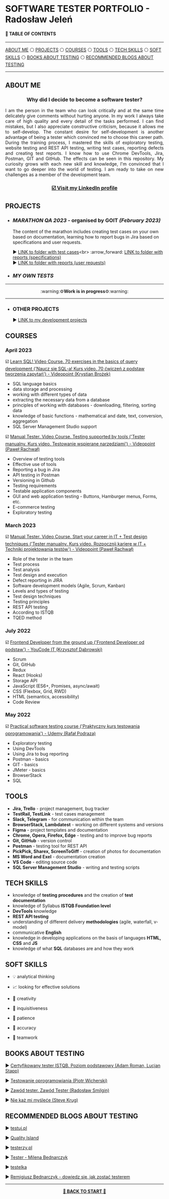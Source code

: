 # <a name="start">SOFTWARE TESTER PORTFOLIO - Radosław Jeleń</a>

#### :pushpin: TABLE OF CONTENTS 

-----

[ABOUT ME](#aboutme)
:white_circle: [PROJECTS](#projects)
:white_circle: [COURSES](#courses)
:white_circle: [TOOLS](#tools)
:white_circle: [TECH SKILLS](#techskills)
:white_circle: [SOFT SKILLS](#softskills)
:white_circle: [BOOKS ABOUT TESTING](#books)
:white_circle: [RECOMMENDED BLOGS ABOUT TESTING](#blogs)

-----

## <a name="aboutme">ABOUT ME</a>

 ### <p align="center"><b>Why did I decide to become a software tester?</b></p>
<p align="justify">I am the person in the team who can look critically and at the same time delicately give comments without hurting anyone. In my work I always take care of high quality and every detail of the tasks performed. I can find mistakes, but I also appreciate constructive criticism, because it allows me to self-develop. The constant desire for self-development is another advantage of being a tester which convinced me to choose this career path. During the training process, I mastered the skills of exploratory testing, website testing and REST API testing, writing test cases, reporting defects and creating test reports. I know how to use Chrome DevTools, Jira, Postman, GIT and GitHub. The effects can be seen in this repository. My curiosity grows with each new skill and knowledge, I'm convinced that I want to go deeper into the world of testing. I am ready to take on new challenges as a member of the development team.</p>

### <p align="center"><a href="https://linkedin.com/in/radosław-jeleń-904811255" target="_blank">☑️ Visit my <b>LinkedIn</b> profile</a></p>

## <a name="projects">PROJECTS</a>
 
- ### ***MARATHON QA 2023*** - organised by GOIT *(February 2023)*
 
  The content of the marathon includes creating test cases on your own based on documentation, learning how to report bugs in Jira based on specifications and user requests.

   :arrow_forward: [LINK to folder with test cases](https://drive.google.com/drive/u/2/folders/1WhyyatFhwkK72J0r3P0Vg6e1Qi58RF5_)<br>
   :arrow_forward: [LINK to folder with reports (specifications)](https://drive.google.com/drive/u/2/folders/1u9RlyiOYqHt3lAPUMxiXaTV8Qp3CQCnl)<br>
   :arrow_forward: [LINK to folder with reports (user requests)](https://drive.google.com/drive/u/2/folders/1jpuzLMv7H9T_5qZqGImmmjZ9umK6T-km)<br>

- ### ***MY OWN TESTS*** 

-----

  <p align="center">:warning:⚙<b>Work is in progress</b>⚙:warning:</p> 
  
-----

- ### **OTHER PROJECTS**

   :arrow_forward: [LINK to my development projects](https://github.com/RadekJelen?tab=repositories)

## <a name="courses">COURSES</a>

### April 2023

☑️ <a href="https://drive.google.com/file/d/1nSHn3Tcr-9Y_VNjj-0qch_FmW9CA-wZe/view?usp=sharing" target="_blank"> Learn SQL! Video Course. 70 exercises in the basics of query development ('Naucz się SQL-a! Kurs video. 70 ćwiczeń z podstaw tworzenia zapytań') - Videopoint (Krystian Brożek)</a>

- SQL language basics
- data storage and processing
- working with different types of data
- extracting the necessary data from a database
- principles of working with databases - downloading, filtering, sorting data
- knowledge of basic functions - mathematical and date, text, conversion, aggregation
- SQL Server Management Studio support 

☑️ <a href="https://drive.google.com/file/d/10nKo7uqeIUhFKkSezX94cifV35Rsjiro/view?usp=sharing" target="_blank"> Manual Tester. Video Course. Testing supported by tools ('Tester manualny. Kurs video. Testowanie wspierane narzędziami') - Videopoint (Paweł Rachwał)</a>

- Overview of testing tools 
- Effective use of tools 
- Reporting a bug in Jira 
- API testing in Postman
- Versioning in Github
- Testing requirements
- Testable application components
- GUI and web application testing - Buttons, Hamburger menus, Forms, etc.
- E-commerce testing
- Exploratory testing


### March 2023
☑️ <a href="https://drive.google.com/file/d/1U0IYHmSFcrS_OHCpPmt2jch3ByR3-FTY/view?usp=sharing" target="_blank"> Manual Tester. Video Course. Start your career in IT + Test design techniques ('Tester manualny. Kurs video. Rozpocznij karierę w IT + Techniki projektowania testów') - Videopoint (Paweł Rachwał)</a>

- Role of the tester in the team
- Test process
- Test analysis
- Test design and execution
- Defect reporting in JIRA
- Software development models (Agile, Scrum, Kanban)
- Levels and types of testing
- Test design techniques
- Testing principles
- REST API testing
- According to ISTQB
- TQED method

### July 2022
☑️ <a href="https://drive.google.com/file/d/1OeEmp0GBKmZYGc_1TwMEvypZvoZ1lJxo/view?usp=sharing" target="_blank">Frontend Developer from the ground up ('Frontend Developer od podstaw') - YouCode IT (Krzysztof Dąbrowski)</a>

- Scrum
- Git, GitHub
- Redux
- React (Hooks)
- Storage API
- JavaScript (ES6+, Promises, async/await)
- CSS (Flexbox, Grid, RWD)
- HTML (semantics, accessibility)
- Code Review

### May 2022

☑️ <a href="https://www.udemy.com/certificate/UC-acc29825-ce06-4ba0-9f37-549ba10b5117/" target="_blank">Practical software testing course ('Praktyczny kurs testowania oprogramowania') - Udemy (Rafał Podraza)</a>

- Exploratory testing
- Using DevTools
- Using Jira to bug reporting
- Postman - basics
- GIT - basics
- JMeter - basics
- BrowserStack
- SQL

## <a name="tools">TOOLS</a>

- **Jira, Trello** - project management, bug tracker
- **TestRail, TestLink** - test cases management
- **Slack, Telegram** - for communication within the team
- **BrowserStack, Lambdatest** - working on different systems and versions
- **Figma** - project templates and documentation
- **Chrome, Opera, Firefox, Edge** - testing and to improve bug reports
- **Git, GitHub** - version control
- **Postman** - testing tool for REST API
- **PickPick, Sharex, ScreenToGiff** - creation of photos for documentation 
- **MS Word and Exel** - documentation creation
- **VS Code** - editing source code
- **SQL Server Management Studio** - writing and testing scripts

## <a name="techskills">TECH SKILLS</a>

- knowledge of **testing procedures** and the creation of **test documentation**
- knowledge of Syllabus **ISTQB Foundation level**
- **DevTools** knowledge
- **REST API testing**
- understanding of different delivery **methodologies** (agile, waterfall, v-model)
- communicative **English**
- knowledge in developing applications on the basis of languages **HTML, CSS** and **JS**
- knowledge of what **SQL** databases are and how they work

## <a name="softskills">SOFT SKILLS</a>

- 💡 analytical thinking

- :chart_with_upwards_trend: looking for effective solutions

- :art: creativity

- :crystal_ball: inquisitiveness

- :moyai: patience

- 🔎 accuracy

- 🙌 teamwork

## <a name="books">BOOKS ABOUT TESTING</a>

:arrow_forward: <a href="https://lubimyczytac.pl/ksiazka/4943677/certyfikowany-tester-istqb-poziom-podstawowy" target="_blank">Certyfikowany tester ISTQB. Poziom podstawowy (Adam Roman, Lucjan Stapp)</a>

:arrow_forward: <a href="https://pwicherski.gitbook.io/testowanie-oprogramowania/" target="_blank">Testowanie oprogramowiania (Piotr Wicherski)</a>

:arrow_forward: <a href="https://lubimyczytac.pl/ksiazka/291227/zawod-tester" target="_blank">Zawód tester. Zawód Tester (Radosław Smilgin)</a>

:arrow_forward: <a href="https://lubimyczytac.pl/ksiazka/293495/nie-kaz-mi-myslec-o-zyciowym-podejsciu-do-funkcjonalnosci-stron-internetowych-wydanie-iii">Nie każ mi myśleće (Steve Krug)</a>

## <a name="blogs">RECOMMENDED BLOGS ABOUT TESTING</a>

:arrow_forward: [testuj.pl](https://testuj.pl/blog/)

:arrow_forward: [Quality Island](https://qualityisland.pl/blog/)

:arrow_forward: [testerzy.pl](https://testerzy.pl/)

:arrow_forward: [Tester - Milena Bednarczyk](https://tester.milenabednarczyk.pl/)

:arrow_forward: [testelka](https://testelka.pl/blog/)

:arrow_forward: [Remigiusz Bednarczyk - dowiedz się, jak zostać testerem](https://remigiuszbednarczyk.pl/)

---------

<p align="center"><a href="#start"><b>🔼 BACK TO START 🔼</b></a></p>


